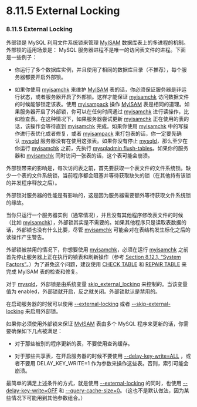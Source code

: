 #  8.11.5 External Locking

### 8.11.5 External Locking

外部锁是 MySQL 利用文件系统锁来管理 [MyISAM][17] 数据库表上的多进程的机制。外部锁的适用场景是： MySQL 服务器进程不是唯一的访问表文件的进程。下面是一些例子：

* 你运行了多个数据库实例，并且使用了相同的数据库目录（不推荐），每个服务器都要开启外部锁。

* 如果你使用 [myisamchk][1] 来维护 [MyISAM][2] 表的话，你必须保证服务器是非运行状态，或者服务器开启了外部锁。这样才能保证 [myisamchk][3] 访问数据文件的时候能够锁定该表。使用 [myisampack][4] 操作 [MyISAM][5] 表是相同的道理。如果服务器开启了外部锁，你可以在任何时间通过 [myisamchk][6] 进行读操作，比如检查表。在这种情况下，如果服务器尝试更新 [myisamchk][7] 正在使用的表的话，该操作会等待直到 [myisamchk][8] 完成。如果你使用 [myisamchk][9] 中的写操作进行表优化或者修复，或者 [myisampack][10] 来打包表的话，你一定要先确认 [mysqld][11] 服务器没有在使用这张表。如果你没有停止 [mysqld][12]，那么至少在你运行 [myisamchk][14] 之前，先执行 [mysqladmin flush-tables][13]。如果你的服务器和 [myisamchk][15] 同时访问一张表的话，这个表可能会崩溃。

外部锁带来的影响是，每次访问表之前，首先要获取一个表文件的文件系统锁。缺少一个表的文件系统锁，当前程序都会阻塞并等待获取缺失的锁（在其他持有该锁的并发程序释放之后）。

外部锁对服务器的性能是有影响的，这是因为服务器需要额外等待获取文件系统锁的缘故。

当你只运行一个服务器实例（通常情况），并且没有其他程序修改表文件的时候（比如 [myisamchk][18]），外部锁其实是不需要的。如果其他程序只是读取表数据的话，外部锁也没有什么比要，尽管 [myisamchk][19] 可能会对在表结构发生标化之后的读操作产生警告。

外部锁被禁用的情况下，你想要使用 [myisamchk][21]，必须在运行 [myisamchk][22] 之前首先停止服务器上正在执行的锁表和刷新操作（参考 [Section 8.12.1, “System Factors”][24]。）为了避免这个问题，建议使用 [CHECK TABLE][25] 和 [REPAIR TABLE][26] 来完成 MyISAM 表的检查和修复。

对于 [mysqld][28]，外部锁是由系统变量 [skip_external_locking][29] 来控制的。当该变量值为 enabled，外部锁就开启，反之就关闭。外部锁默认是禁用的。

在启动服务器的时候可以使用 [--external-locking][30] 或者 [--skip-external-locking][31] 来启用外部锁。

如果你必须使用外部锁来保证 [MyISAM][32] 表由多个 MySQL 程序来更新的话，你需要确保如下几点被满足：

* 对于那些被别的程序更新的表，不要使用查询缓存。

* 对于那些共享表，在开启服务器的时候不要使用 [--delay-key-write=ALL][16] ，或者不要用 DELAY_KEY_WRITE=1 作为参数来操作这些表。否则，索引可能会崩溃。

最简单的满足上述条件的方式，就是使用 [--external-locking][33] 的同时，也使用 [--delay-key-write=OFF][34] 和 [--query-cache-size=0][35]。（这也不是默认做法，因为某些情况下可能用到其他参数组合。）

[1]:programs.html#myisamchk
[2]:storage-engines.html#myisam-storage-engine
[3]:programs.html#myisamchk
[4]:programs.html#myisampack
[5]:storage-engines.html#myisam-storage-engine
[6]:programs.html#myisamchk
[7]:programs.html#myisamchk
[8]:programs.html#myisamchk
[9]:programs.html#myisamchk
[10]:programs.html#myisampack
[11]:programs.html#mysqld
[12]:programs.html#mysqld
[13]:programs.html#mysqladmin
[14]:programs.html#myisamchk
[15]:programs.html#myisamchk
[16]:server-administration.html#option_mysqld_delay-key-write
[17]:storage-engines.html#myisam-storage-engine
[18]:programs.html#myisamchk
[19]:programs.html#myisamchk
[20]:programs.html#myisamchk
[21]:programs.html#myisamchk
[22]:programs.html#myisamchk
[23]:programs.html#myisamchk
[24]:optimization.html#system-optimization
[25]:sql-syntax.html#check-table
[26]:sql-syntax.html#repair-table
[27]:storage-engines.html#myisam-storage-engine
[28]:programs.html#mysqld
[29]:server-administration.html#sysvar_skip_external_locking
[30]:server-administration.html#option_mysqld_external-locking
[31]:server-administration.html#option_mysqld_external-locking
[32]:storage-engines.html#myisam-storage-engine
[33]:server-administration.html#option_mysqld_external-locking
[34]:server-administration.html#option_mysqld_delay-key-write
[35]:server-administration.html#sysvar_query_cache_size